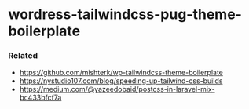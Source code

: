 # wordress-tailwindcss-pug-theme-boilerplate


### Related
- https://github.com/mishterk/wp-tailwindcss-theme-boilerplate
- https://nystudio107.com/blog/speeding-up-tailwind-css-builds
- https://medium.com/@yazeedobaid/postcss-in-laravel-mix-bc433bfcf7a
